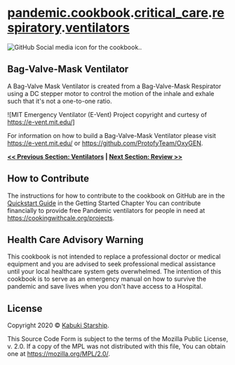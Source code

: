 # [pandemic.cookbook](../../../../).[critical_care](../../../).[respiratory](../../).[ventilators](../)

![GitHub Social media icon for the cookbook..](../../../../SocialMediaIcon.png)

## Bag-Valve-Mask Ventilator

A Bag-Valve Mask Ventilator is created from a Bag-Valve-Mask Respirator using a DC stepper motor to control the motion of the inhale and exhale such that it's not a one-to-one ratio.

![MIT Emergency Ventilator (E-Vent) Project copyright and curtesy of https://e-vent.mit.edu/]

For information on how to build a Bag-Valve-Mask Ventilator please visit <https://e-vent.mit.edu/> or <https://github.com/ProtofyTeam/OxyGEN>.

**[<< Previous Section: Ventilators](../) | [Next Section: Review >>](../../review)**

## How to Contribute

The instructions for how to contribute to the cookbook on GitHub are in the [Quickstart Guide](../../../GettingStarted/QuickstartGuide) in the Getting Started Chapter You can contribute financially to provide free Pandemic ventilators for people in need at <https://cookingwithcale.org/projects>.

## Health Care Advisory Warning

This cookbook is not intended to replace a professional doctor or medical equipment and you are advised to seek professional medical assistance until your local healthcare system gets overwhelmed. The intention of this cookbook is to serve as an emergency manual on how to survive the pandemic and save lives when you don't have access to a Hospital.

## License

Copyright 2020 © [Kabuki Starship](https://kabukistarship.com).

This Source Code Form is subject to the terms of the Mozilla Public License, v. 2.0. If a copy of the MPL was not distributed with this file, You can obtain one at <https://mozilla.org/MPL/2.0/>.
